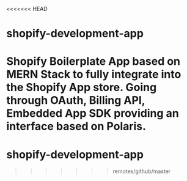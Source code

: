 <<<<<<< HEAD
# shopify-development-app
Shopify Boilerplate App based on MERN Stack to fully integrate into the Shopify App store. Going through OAuth, Billing API, Embedded App SDK providing an interface based on Polaris.
=======
# shopify-development-app
>>>>>>> remotes/github/master
